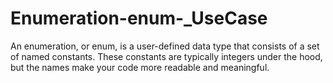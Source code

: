 # Enumeration-enum-_UseCase
An enumeration, or enum, is a user-defined data type that consists of a set of named constants. These constants are typically integers under the hood, but the names make your code more readable and meaningful.
